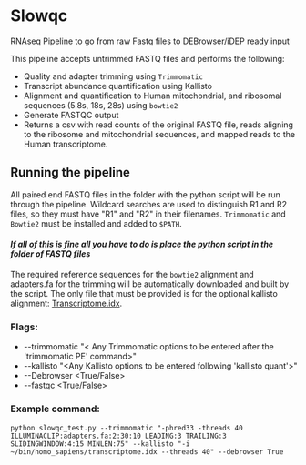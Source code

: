 # Slowqc
RNAseq Pipeline to go from raw Fastq files to DEBrowser/iDEP ready input

This pipeline accepts untrimmed FASTQ files and performs the following: 
* Quality and adapter trimming using `Trimmomatic` 
* Transcript abundance quantification using Kallisto 
* Alignment and quantification to Human mitochondrial, and ribosomal sequences (5.8s, 18s, 28s) using  `bowtie2` 
* Generate FASTQC output 
* Returns a csv with read counts of the original FASTQ file, reads aligning to the ribosome and mitochondrial sequences, and mapped reads to the Human transcriptome. 

## Running the pipeline 

All paired end FASTQ files in the folder with the python script will be run through the pipeline. Wildcard searches are used to distinguish R1 and R2 files, so they must have "R1" and "R2" in their filenames. `Trimmomatic` and `Bowtie2` must be installed and added to `$PATH`. 

#### *If all of this is fine all you have to do is place the python script in the folder of FASTQ files* 

The required reference sequences for the `bowtie2`  alignment and adapters.fa for the trimming will be automatically downloaded and built by the script. The only file that must be provided is for the optional kallisto alignment: [Transcriptome.idx](https://github.com/pachterlab/kallisto-transcriptome-indices/releases/download/ensembl-96/homo_sapiens.tar.gz). 

### Flags: 
* --trimmomatic "< Any Trimmomatic options to be entered after the 'trimmomatic PE' command>" 
* --kallisto "<Any Kallisto options to be entered following 'kallisto quant'>" 
* --Debrowser <True/False>
* --fastqc <True/False> 


### Example command: 
`python slowqc_test.py --trimmomatic "-phred33 -threads 40 ILLUMINACLIP:adapters.fa:2:30:10 LEADING:3 TRAILING:3 SLIDINGWINDOW:4:15 MINLEN:75" --kallisto "-i ~/bin/homo_sapiens/transcriptome.idx --threads 40" --debrowser True`
